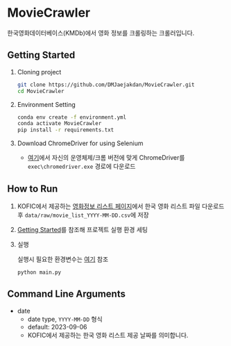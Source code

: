 # MovieCrawler

한국영화데이터베이스(KMDb)에서 영화 정보를 크롤링하는 크롤러입니다.

## Getting Started

1. Cloning project

   ```bash
   git clone https://github.com/DMJaejakdan/MovieCrawler.git
   cd MovieCrawler
   ```

2. Environment Setting

   ```bash
   conda env create -f environment.yml
   conda activate MovieCrawler
   pip install -r requirements.txt
   ```

3. Download ChromeDriver for using Selenium
   - [여기](https://chromedriver.chromium.org/downloads)에서 자신의 운영체제/크롬 버전에 맞게 ChromeDriver를 `exec\chromedriver.exe` 경로에 다운로드

## How to Run

1. KOFIC에서 제공하는 [영화정보 리스트 페이지](https://www.kobis.or.kr/kobis/business/mast/mvie/searchMovieList.do)에서 한국 영화 리스트 파일 다운로드 후 `data/raw/movie_list_YYYY-MM-DD.csv`에 저장
2. [Getting Started](#getting-started)를 참조해 프로젝트 실행 환경 세팅
3. 실행

   실행시 필요한 환경변수는 [여기](#command-line-arguments) 참조

   ```bash
   python main.py
   ```

## Command Line Arguments

- date
  - date type, `YYYY-MM-DD` 형식
  - default: 2023-09-06
  - KOFIC에서 제공하는 한국 영화 리스트 제공 날짜를 의미합니다.